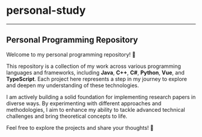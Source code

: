 # personal-study
---

## **Personal Programming Repository**

Welcome to my personal programming repository! 🌟 

This repository is a collection of my work across various programming languages and frameworks, including **Java**, **C++**, **C#**, **Python**, **Vue**, and **TypeScript**. Each project here represents a step in my journey to explore and deepen my understanding of these technologies.

I am actively building a solid foundation for implementing research papers in diverse ways. By experimenting with different approaches and methodologies, I aim to enhance my ability to tackle advanced technical challenges and bring theoretical concepts to life.

Feel free to explore the projects and share your thoughts! 🚀
